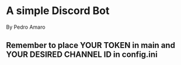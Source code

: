 # A simple Discord Bot
By Pedro Amaro

## Remember to place YOUR TOKEN in main and YOUR DESIRED CHANNEL ID in config.ini
